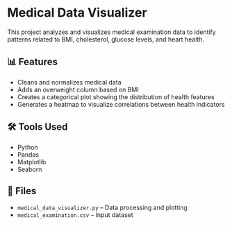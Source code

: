 # Medical Data Visualizer

This project analyzes and visualizes medical examination data to identify patterns related to BMI, cholesterol, glucose levels, and heart health.

## 📊 Features

- Cleans and normalizes medical data
- Adds an overweight column based on BMI
- Creates a categorical plot showing the distribution of health features
- Generates a heatmap to visualize correlations between health indicators

## 🛠 Tools Used

- Python
- Pandas
- Matplotlib
- Seaborn

## 📁 Files

- `medical_data_visualizer.py` – Data processing and plotting
- `medical_examination.csv` – Input dataset
